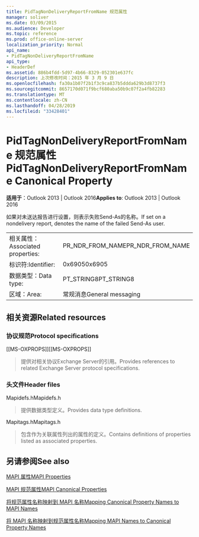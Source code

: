 ```yaml
---
title: PidTagNonDeliveryReportFromName 规范属性
manager: soliver
ms.date: 03/09/2015
ms.audience: Developer
ms.topic: reference
ms.prod: office-online-server
localization_priority: Normal
api_name:
- PidTagNonDeliveryReportFromName
api_type:
- HeaderDef
ms.assetid: 886b4fdd-5d97-4b66-8329-052301e637fc
description: 上次修改时间：2015 年 3 月 9 日
ms.openlocfilehash: fa30a1b07f2b1f3c9ca837b5ddda629b3d8737f3
ms.sourcegitcommit: 8657170d071f9bcf680aba50b9c07f2a4fb82283
ms.translationtype: MT
ms.contentlocale: zh-CN
ms.lasthandoff: 04/28/2019
ms.locfileid: "33428401"
---
```

# <a name="pidtagnondeliveryreportfromname-canonical-property"></a><span data-ttu-id="0e5b0-103">PidTagNonDeliveryReportFromName 规范属性</span><span class="sxs-lookup"><span data-stu-id="0e5b0-103">PidTagNonDeliveryReportFromName Canonical Property</span></span>

  
  
<span data-ttu-id="0e5b0-104">**适用于**：Outlook 2013 | Outlook 2016</span><span class="sxs-lookup"><span data-stu-id="0e5b0-104">**Applies to**: Outlook 2013 | Outlook 2016</span></span> 
  
<span data-ttu-id="0e5b0-105">如果对未送达报告进行设置，则表示失败Send-As的名称。</span><span class="sxs-lookup"><span data-stu-id="0e5b0-105">If set on a nondelivery report, denotes the name of the failed Send-As user.</span></span>
  
|||
|:-----|:-----|
|<span data-ttu-id="0e5b0-106">相关属性：</span><span class="sxs-lookup"><span data-stu-id="0e5b0-106">Associated properties:</span></span>  <br/> |<span data-ttu-id="0e5b0-107">PR_NDR_FROM_NAME</span><span class="sxs-lookup"><span data-stu-id="0e5b0-107">PR_NDR_FROM_NAME</span></span>  <br/> |
|<span data-ttu-id="0e5b0-108">标识符:</span><span class="sxs-lookup"><span data-stu-id="0e5b0-108">Identifier:</span></span>  <br/> |<span data-ttu-id="0e5b0-109">0x6905</span><span class="sxs-lookup"><span data-stu-id="0e5b0-109">0x6905</span></span>  <br/> |
|<span data-ttu-id="0e5b0-110">数据类型：</span><span class="sxs-lookup"><span data-stu-id="0e5b0-110">Data type:</span></span>  <br/> |<span data-ttu-id="0e5b0-111">PT_STRING8</span><span class="sxs-lookup"><span data-stu-id="0e5b0-111">PT_STRING8</span></span>  <br/> |
|<span data-ttu-id="0e5b0-112">区域：</span><span class="sxs-lookup"><span data-stu-id="0e5b0-112">Area:</span></span>  <br/> |<span data-ttu-id="0e5b0-113">常规消息</span><span class="sxs-lookup"><span data-stu-id="0e5b0-113">General messaging</span></span>  <br/> |
   
## <a name="related-resources"></a><span data-ttu-id="0e5b0-114">相关资源</span><span class="sxs-lookup"><span data-stu-id="0e5b0-114">Related resources</span></span>

### <a name="protocol-specifications"></a><span data-ttu-id="0e5b0-115">协议规范</span><span class="sxs-lookup"><span data-stu-id="0e5b0-115">Protocol specifications</span></span>

<span data-ttu-id="0e5b0-116">[[MS-OXPROPS]]</span><span class="sxs-lookup"><span data-stu-id="0e5b0-116">[[MS-OXPROPS]]</span></span> 
  
> <span data-ttu-id="0e5b0-117">提供对相关协议Exchange Server的引用。</span><span class="sxs-lookup"><span data-stu-id="0e5b0-117">Provides references to related Exchange Server protocol specifications.</span></span>
    
### <a name="header-files"></a><span data-ttu-id="0e5b0-118">头文件</span><span class="sxs-lookup"><span data-stu-id="0e5b0-118">Header files</span></span>

<span data-ttu-id="0e5b0-119">Mapidefs.h</span><span class="sxs-lookup"><span data-stu-id="0e5b0-119">Mapidefs.h</span></span>
  
> <span data-ttu-id="0e5b0-120">提供数据类型定义。</span><span class="sxs-lookup"><span data-stu-id="0e5b0-120">Provides data type definitions.</span></span>
    
<span data-ttu-id="0e5b0-121">Mapitags.h</span><span class="sxs-lookup"><span data-stu-id="0e5b0-121">Mapitags.h</span></span>
  
> <span data-ttu-id="0e5b0-122">包含作为关联属性列出的属性的定义。</span><span class="sxs-lookup"><span data-stu-id="0e5b0-122">Contains definitions of properties listed as associated properties.</span></span>
    
## <a name="see-also"></a><span data-ttu-id="0e5b0-123">另请参阅</span><span class="sxs-lookup"><span data-stu-id="0e5b0-123">See also</span></span>



[<span data-ttu-id="0e5b0-124">MAPI 属性</span><span class="sxs-lookup"><span data-stu-id="0e5b0-124">MAPI Properties</span></span>](mapi-properties.md)
  
[<span data-ttu-id="0e5b0-125">MAPI 规范属性</span><span class="sxs-lookup"><span data-stu-id="0e5b0-125">MAPI Canonical Properties</span></span>](mapi-canonical-properties.md)
  
[<span data-ttu-id="0e5b0-126">将规范属性名称映射到 MAPI 名称</span><span class="sxs-lookup"><span data-stu-id="0e5b0-126">Mapping Canonical Property Names to MAPI Names</span></span>](mapping-canonical-property-names-to-mapi-names.md)
  
[<span data-ttu-id="0e5b0-127">将 MAPI 名称映射到规范属性名称</span><span class="sxs-lookup"><span data-stu-id="0e5b0-127">Mapping MAPI Names to Canonical Property Names</span></span>](mapping-mapi-names-to-canonical-property-names.md)

